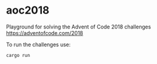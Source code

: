 # aoc2018
Playground for solving the Advent of Code 2018 challenges https://adventofcode.com/2018

To run the challenges use:
```
cargo run
```
